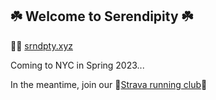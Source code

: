 ## ☘️ Welcome to Serendipity ☘️

👩‍💻 [srndpty.xyz](https://www.srndpty.xyz/)

Coming to NYC in Spring 2023...

In the meantime, join our 🏃[Strava running club](https://www.strava.com/clubs/1074655)🏃
